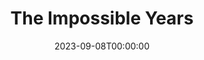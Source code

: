 ---
title: The Impossible Years
date: 2023-09-08T00:00:00
opening_date: 1970-04-10
closing_date: 1970-04-18
layout: productions
playbill:
Theatre: Theatre Jacksonville
Venue: Little Theatre
cast:
- Doctor Jack Kingsley: Erd Wilson, Jr.
- Linda Kingsley: Rita Ballard
- Abbey Kingsley: Nan Coyle
- Alice Kingsley: Sabina Meyer
- Ricky Fleisher: Reg Smith
- Richard Merrick: Allen Hall
- Miss Hammer: Evelyn Nehl
- Francine: Julie Banks
- Wally: Alan Schemer
- Dennis: Dee Uselton
- Andy: John Gallitano
- Bartholomew Smuts: Michael Wolfe
- Doctor Harold Fleisher: Tom Nehl
- Arnold Brecher: Ed Heist, Jr.
- Irwin Kniberg: Robert Miltenberg
crew:
- Director: Robert Knowles
- Technical Director: Ham Waddell
- Set Decoration: Ward Lariscy, Jr.
- Stage Manager: Doug Thomas
- Assistant Stage Manager: Diane Catherwood
- Lighting: Bob Claremont
- Sound:
  - Ken Moody
  - Wayne Magin
- Properties:
  - Katie Raven
  - Mary Coyle
  - Judy DeSane
- Stage Crew:
  - Ben Miller
  - Sara Jo Berman
  - Robert Claremont
  - Marlene Crippen
  - Aileen Davis
  - Dee Dockery
  - Doc Dockery
  - Dave Dubert
  - Chris Fitzgerald
  - Georgina Gath
  - Martha Gravenor
  - Marilyn Harrelson
  - Dawn Jackson
  - Mary Jorden
  - Suzanne Lanier
  - Linda Lynch
  - Bob McDowell
  - Jimmie Merrill
  - Gayle Millan
  - Ken Moody
  - Nancy Moore
  - Nancy Ratnour
  - Alan Schemer
  - Helen Toney
  - Bill Weir
  - Fred York
- Make-up: Marshall Grauer
- Publicity:
  - Herb Marks
  - Diane Somerville
- Box Office:
  - Ann Dubow
  - Gert Berman
  - Annette Grauer
---